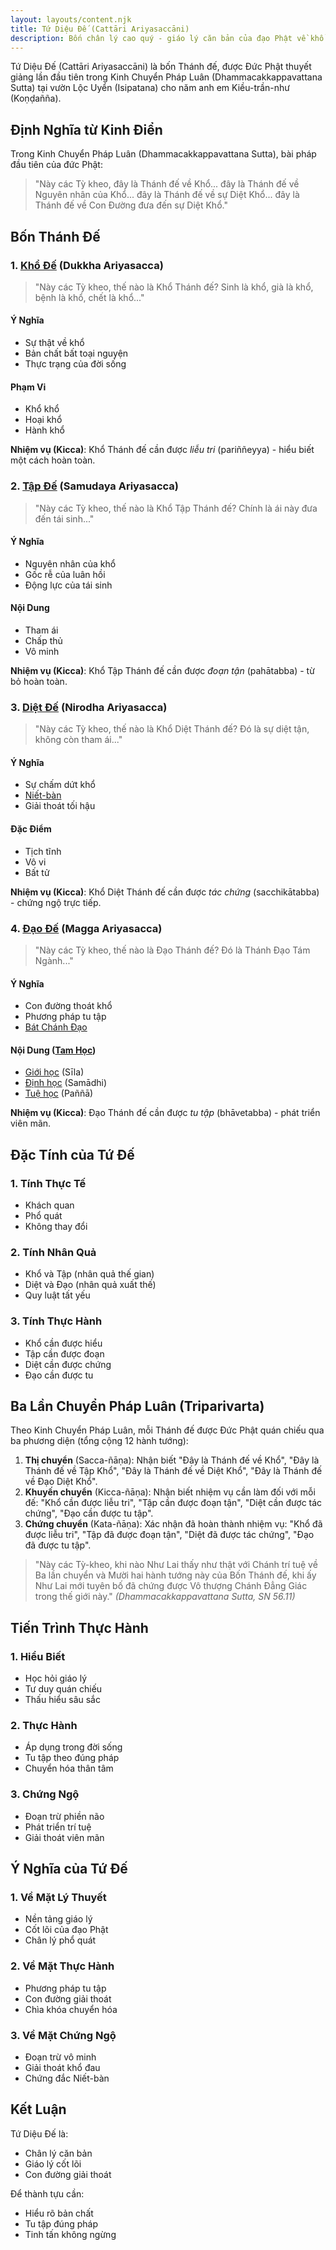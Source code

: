 ```yaml
---
layout: layouts/content.njk
title: Tứ Diệu Đế (Cattāri Ariyasaccāni)
description: Bốn chân lý cao quý - giáo lý căn bản của đạo Phật về khổ và con đường thoát khổ
---
```


Tứ Diệu Đế (Cattāri Ariyasaccāni) là bốn Thánh đế, được Đức Phật thuyết giảng lần đầu tiên trong Kinh Chuyển Pháp Luân (Dhammacakkappavattana Sutta) tại vườn Lộc Uyển (Isipatana) cho năm anh em Kiều-trần-như (Koṇḍañña).

## Định Nghĩa từ Kinh Điển

Trong Kinh Chuyển Pháp Luân (Dhammacakkappavattana Sutta), bài pháp đầu tiên của đức Phật:

> "Này các Tỳ kheo, đây là Thánh đế về Khổ... đây là Thánh đế về Nguyên nhân của Khổ... đây là Thánh đế về sự Diệt Khổ... đây là Thánh đế về Con Đường đưa đến sự Diệt Khổ."

## Bốn Thánh Đế

### 1. [Khổ Đế](/content/kho-de/) (Dukkha Ariyasacca)
> "Này các Tỳ kheo, thế nào là Khổ Thánh đế? Sinh là khổ, già là khổ, bệnh là khổ, chết là khổ..."

#### Ý Nghĩa
- Sự thật về khổ
- Bản chất bất toại nguyện
- Thực trạng của đời sống

#### Phạm Vi
- Khổ khổ
- Hoại khổ
- Hành khổ

**Nhiệm vụ (Kicca)**: Khổ Thánh đế cần được *liễu tri* (pariññeyya) - hiểu biết một cách hoàn toàn.

### 2. [Tập Đế](/content/tap-de/) (Samudaya Ariyasacca)
> "Này các Tỳ kheo, thế nào là Khổ Tập Thánh đế? Chính là ái này đưa đến tái sinh..."

#### Ý Nghĩa
- Nguyên nhân của khổ
- Gốc rễ của luân hồi
- Động lực của tái sinh

#### Nội Dung
- Tham ái
- Chấp thủ
- Vô minh

**Nhiệm vụ (Kicca)**: Khổ Tập Thánh đế cần được *đoạn tận* (pahātabba) - từ bỏ hoàn toàn.

### 3. [Diệt Đế](/content/diet-de/) (Nirodha Ariyasacca)
> "Này các Tỳ kheo, thế nào là Khổ Diệt Thánh đế? Đó là sự diệt tận, không còn tham ái..."

#### Ý Nghĩa
- Sự chấm dứt khổ
- [Niết-bàn](/content/niet-ban/)
- Giải thoát tối hậu

#### Đặc Điểm
- Tịch tĩnh
- Vô vi
- Bất tử

**Nhiệm vụ (Kicca)**: Khổ Diệt Thánh đế cần được *tác chứng* (sacchikātabba) - chứng ngộ trực tiếp.

### 4. [Đạo Đế](/content/bat-chanh-dao/) (Magga Ariyasacca)
> "Này các Tỳ kheo, thế nào là Đạo Thánh đế? Đó là Thánh Đạo Tám Ngành..."

#### Ý Nghĩa
- Con đường thoát khổ
- Phương pháp tu tập
- [Bát Chánh Đạo](/content/bat-chanh-dao/)

#### Nội Dung ([Tam Học](/content/tam-hoc/))
- [Giới học](/content/tam-hoc/#1-gioi-hoc-adhisila-sikkha) (Sīla)
- [Định học](/content/tam-hoc/#2-dinh-hoc-adhicitta-sikkha) (Samādhi)
- [Tuệ học](/content/tam-hoc/#3-tue-hoc-adhipanna-sikkha) (Paññā)

**Nhiệm vụ (Kicca)**: Đạo Thánh đế cần được *tu tập* (bhāvetabba) - phát triển viên mãn.

## Đặc Tính của Tứ Đế

### 1. Tính Thực Tế
- Khách quan
- Phổ quát
- Không thay đổi

### 2. Tính Nhân Quả
- Khổ và Tập (nhân quả thế gian)
- Diệt và Đạo (nhân quả xuất thế)
- Quy luật tất yếu

### 3. Tính Thực Hành
- Khổ cần được hiểu
- Tập cần được đoạn
- Diệt cần được chứng
- Đạo cần được tu

## Ba Lần Chuyển Pháp Luân (Triparivarta)

Theo Kinh Chuyển Pháp Luân, mỗi Thánh đế được Đức Phật quán chiếu qua ba phương diện (tổng cộng 12 hành tướng):

1.  **Thị chuyển** (Sacca-ñāṇa): Nhận biết "Đây là Thánh đế về Khổ", "Đây là Thánh đế về Tập Khổ", "Đây là Thánh đế về Diệt Khổ", "Đây là Thánh đế về Đạo Diệt Khổ".
2.  **Khuyến chuyển** (Kicca-ñāṇa): Nhận biết nhiệm vụ cần làm đối với mỗi đế: "Khổ cần được liễu tri", "Tập cần được đoạn tận", "Diệt cần được tác chứng", "Đạo cần được tu tập".
3.  **Chứng chuyển** (Kata-ñāṇa): Xác nhận đã hoàn thành nhiệm vụ: "Khổ đã được liễu tri", "Tập đã được đoạn tận", "Diệt đã được tác chứng", "Đạo đã được tu tập".

> "Này các Tỳ-kheo, khi nào Như Lai thấy như thật với Chánh trí tuệ về Ba lần chuyển và Mười hai hành tướng này của Bốn Thánh đế, khi ấy Như Lai mới tuyên bố đã chứng được Vô thượng Chánh Đẳng Giác trong thế giới này." *(Dhammacakkappavattana Sutta, SN 56.11)*

## Tiến Trình Thực Hành

### 1. Hiểu Biết
- Học hỏi giáo lý
- Tư duy quán chiếu
- Thấu hiểu sâu sắc

### 2. Thực Hành
- Áp dụng trong đời sống
- Tu tập theo đúng pháp
- Chuyển hóa thân tâm

### 3. Chứng Ngộ
- Đoạn trừ phiền não
- Phát triển trí tuệ
- Giải thoát viên mãn

## Ý Nghĩa của Tứ Đế

### 1. Về Mặt Lý Thuyết
- Nền tảng giáo lý
- Cốt lõi của đạo Phật
- Chân lý phổ quát

### 2. Về Mặt Thực Hành
- Phương pháp tu tập
- Con đường giải thoát
- Chìa khóa chuyển hóa

### 3. Về Mặt Chứng Ngộ
- Đoạn trừ vô minh
- Giải thoát khổ đau
- Chứng đắc Niết-bàn

## Kết Luận

Tứ Diệu Đế là:
- Chân lý căn bản
- Giáo lý cốt lõi
- Con đường giải thoát

Để thành tựu cần:
- Hiểu rõ bản chất
- Tu tập đúng pháp
- Tinh tấn không ngừng
